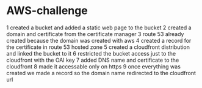 # AWS-challenge

1 created a bucket and added a static web page to the bucket 
2 created a domain and certificate from the certificate manager 
3 route 53 already created because the domain was created with aws
4 created a record for the certificate in route 53 hosted zone
5 created a cloudfront distribution and linked the bucket to it
6 restricted the bucket access just to the cloudfront with the OAI key
7 added DNS name and certificate to the cloudfront
8 made it accessable only on https
9 once everything was created we made a record so the domain name redirected to the cloudfront url

